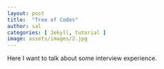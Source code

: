 ```yaml
---
layout: post
title:  "Tree of Codes"
author: sal
categories: [ Jekyll, tutorial ]
image: assets/images/2.jpg
---
```

Here I want to talk about some interview experience. 

